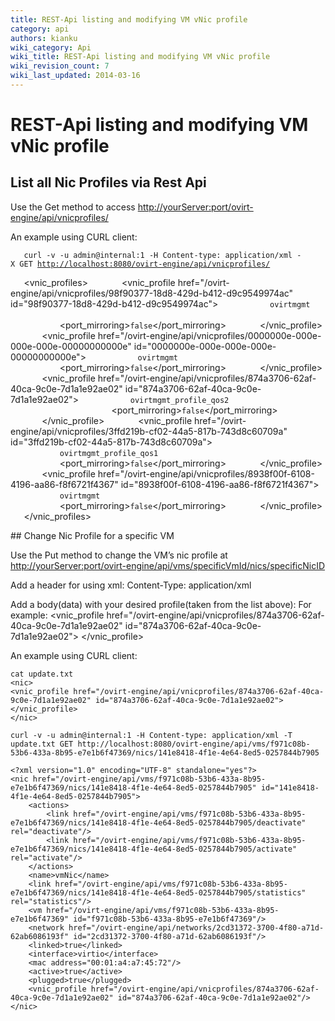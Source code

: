 ```yaml
---
title: REST-Api listing and modifying VM vNic profile
category: api
authors: kianku
wiki_category: Api
wiki_title: REST-Api listing and modifying VM vNic profile
wiki_revision_count: 7
wiki_last_updated: 2014-03-16
---
```


# REST-Api listing and modifying VM vNic profile

## List all Nic Profiles via Rest Api

Use the Get method to access [http://yourServer:port/ovirt-engine/api/vnicprofiles/](http://yourServer:port/ovirt-engine/api/vnicprofiles/)

An example using CURL client:

`   curl -v -u admin@internal:1 -H Content-type: application/xml -X GET `[`http://localhost:8080/ovirt-engine/api/vnicprofiles/`](http://localhost:8080/ovirt-engine/api/vnicprofiles/)

<?xml version="1.0" encoding="UTF-8" standalone="yes"?>
`   `<vnic_profiles>
`       `<vnic_profile href="/ovirt-engine/api/vnicprofiles/98f90377-18d8-429d-b412-d9c9549974ac" id="98f90377-18d8-429d-b412-d9c9549974ac">
`           `<name>`ovirtmgmt`</name>
`           `<link href="/ovirt-engine/api/vnicprofiles/98f90377-18d8-429d-b412-d9c9549974ac/permissions" rel="permissions"/>
`           `<network href="/ovirt-engine/api/networks/bdd8f487-9b05-4fd8-8c45-136bd1ac5a23" id="bdd8f487-9b05-4fd8-8c45-136bd1ac5a23"/>
`           `<port_mirroring>`false`</port_mirroring>
`       `</vnic_profile>
`       `<vnic_profile href="/ovirt-engine/api/vnicprofiles/0000000e-000e-000e-000e-00000000000e" id="0000000e-000e-000e-000e-00000000000e">
`           `<name>`ovirtmgmt`</name>
`           `<link href="/ovirt-engine/api/vnicprofiles/0000000e-000e-000e-000e-00000000000e/permissions" rel="permissions"/>
`           `<network href="/ovirt-engine/api/networks/00000000-0000-0000-0000-000000000009" id="00000000-0000-0000-0000-000000000009"/>
`           `<port_mirroring>`false`</port_mirroring>
`       `</vnic_profile>
`       `<vnic_profile href="/ovirt-engine/api/vnicprofiles/874a3706-62af-40ca-9c0e-7d1a1e92ae02" id="874a3706-62af-40ca-9c0e-7d1a1e92ae02">
`           `<name>`ovirtmgmt_profile_qos2`</name>
`           `<link href="/ovirt-engine/api/vnicprofiles/874a3706-62af-40ca-9c0e-7d1a1e92ae02/permissions" rel="permissions"/>
`           `<network href="/ovirt-engine/api/networks/2cd31372-3700-4f80-a71d-62ab6086193f" id="2cd31372-3700-4f80-a71d-62ab6086193f"/>
`           `<port_mirroring>`false`</port_mirroring>
`       `</vnic_profile>
`       `<vnic_profile href="/ovirt-engine/api/vnicprofiles/3ffd219b-cf02-44a5-817b-743d8c60709a" id="3ffd219b-cf02-44a5-817b-743d8c60709a">
`           `<name>`ovirtmgmt_profile_qos1`</name>
`           `<link href="/ovirt-engine/api/vnicprofiles/3ffd219b-cf02-44a5-817b-743d8c60709a/permissions" rel="permissions"/>
`           `<network href="/ovirt-engine/api/networks/2cd31372-3700-4f80-a71d-62ab6086193f" id="2cd31372-3700-4f80-a71d-62ab6086193f"/>
`           `<port_mirroring>`false`</port_mirroring>
`       `</vnic_profile>
`       `<vnic_profile href="/ovirt-engine/api/vnicprofiles/8938f00f-6108-4196-aa86-f8f6721f4367" id="8938f00f-6108-4196-aa86-f8f6721f4367">
`           `<name>`ovirtmgmt`</name>
`           `<link href="/ovirt-engine/api/vnicprofiles/8938f00f-6108-4196-aa86-f8f6721f4367/permissions" rel="permissions"/>
`           `<network href="/ovirt-engine/api/networks/2cd31372-3700-4f80-a71d-62ab6086193f" id="2cd31372-3700-4f80-a71d-62ab6086193f"/>
`           `<port_mirroring>`false`</port_mirroring>
`       `</vnic_profile>
`   `</vnic_profiles>

</pre>
## Change Nic Profile for a specific VM

Use the Put method to change the VM’s nic profile at [http://yourServer:port/ovirt-engine/api/vms/specificVmId/nics/specificNicID](http://yourServer:port/ovirt-engine/api/vms/specificVmId/nics/specificNicID)

Add a header for using xml: Content-Type: application/xml

Add a body(data) with your desired profile(taken from the list above): For example:
<nic>
<vnic_profile href="/ovirt-engine/api/vnicprofiles/874a3706-62af-40ca-9c0e-7d1a1e92ae02" id="874a3706-62af-40ca-9c0e-7d1a1e92ae02"> </vnic_profile>
</nic>

An example using CURL client:

    cat update.txt
    <nic>
    <vnic_profile href="/ovirt-engine/api/vnicprofiles/874a3706-62af-40ca-9c0e-7d1a1e92ae02" id="874a3706-62af-40ca-9c0e-7d1a1e92ae02"> </vnic_profile>
    </nic>

    curl -v -u admin@internal:1 -H Content-type: application/xml -T update.txt GET http://localhost:8080/ovirt-engine/api/vms/f971c08b-53b6-433a-8b95-e7e1b6f47369/nics/141e8418-4f1e-4e64-8ed5-0257844b7905

    <?xml version="1.0" encoding="UTF-8" standalone="yes"?>
    <nic href="/ovirt-engine/api/vms/f971c08b-53b6-433a-8b95-e7e1b6f47369/nics/141e8418-4f1e-4e64-8ed5-0257844b7905" id="141e8418-4f1e-4e64-8ed5-0257844b7905">
        <actions>
            <link href="/ovirt-engine/api/vms/f971c08b-53b6-433a-8b95-e7e1b6f47369/nics/141e8418-4f1e-4e64-8ed5-0257844b7905/deactivate" rel="deactivate"/>
            <link href="/ovirt-engine/api/vms/f971c08b-53b6-433a-8b95-e7e1b6f47369/nics/141e8418-4f1e-4e64-8ed5-0257844b7905/activate" rel="activate"/>
        </actions>
        <name>vmNic</name>
        <link href="/ovirt-engine/api/vms/f971c08b-53b6-433a-8b95-e7e1b6f47369/nics/141e8418-4f1e-4e64-8ed5-0257844b7905/statistics" rel="statistics"/>
        <vm href="/ovirt-engine/api/vms/f971c08b-53b6-433a-8b95-e7e1b6f47369" id="f971c08b-53b6-433a-8b95-e7e1b6f47369"/>
        <network href="/ovirt-engine/api/networks/2cd31372-3700-4f80-a71d-62ab6086193f" id="2cd31372-3700-4f80-a71d-62ab6086193f"/>
        <linked>true</linked>
        <interface>virtio</interface>
        <mac address="00:01:a4:a7:45:72"/>
        <active>true</active>
        <plugged>true</plugged>
        <vnic_profile href="/ovirt-engine/api/vnicprofiles/874a3706-62af-40ca-9c0e-7d1a1e92ae02" id="874a3706-62af-40ca-9c0e-7d1a1e92ae02"/>
    </nic>

